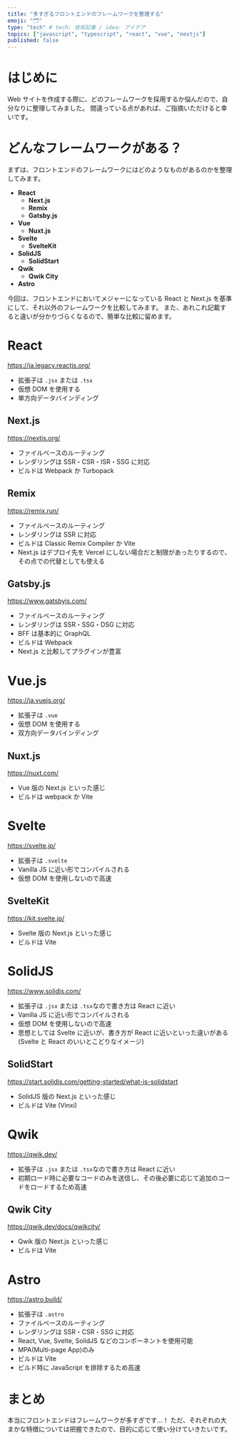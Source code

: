 ```yaml
---
title: "多すぎるフロントエンドのフレームワークを整理する"
emoji: "🗂️"
type: "tech" # tech: 技術記事 / idea: アイデア
topics: ["javascript", "typescript", "react", "vue", "nextjs"]
published: false
---
```


# はじめに

Web サイトを作成する際に、どのフレームワークを採用するか悩んだので、自分なりに整理してみました。
間違っている点があれば、ご指摘いただけると幸いです。

# どんなフレームワークがある？

まずは、フロントエンドのフレームワークにはどのようなものがあるのかを整理してみます。

- **React**
  - **Next.js**
  - **Remix**
  - **Gatsby.js**
- **Vue**
  - **Nuxt.js**
- **Svelte**
  - **SvelteKit**
- **SolidJS**
  - **SolidStart**
- **Qwik**
  - **Qwik City**
- **Astro**

今回は、フロントエンドにおいてメジャーになっている React と Next.js を基準にして、それ以外のフレームワークを比較してみます。
また、あれこれ記載すると違いが分かりづらくなるので、簡単な比較に留めます。

# React

https://ja.legacy.reactjs.org/

- 拡張子は `.jsx` または `.tsx`
- 仮想 DOM を使用する
- 単方向データバインディング

## Next.js

https://nextjs.org/

- ファイルベースのルーティング
- レンダリングは SSR・CSR・ISR・SSG に対応
- ビルドは Webpack か Turbopack

## Remix

https://remix.run/

- ファイルベースのルーティング
- レンダリングは SSR に対応
- ビルドは Classic Remix Compiler か Vite
- Next.js はデプロイ先を Vercel にしない場合だと制限があったりするので、その点での代替としても使える

## Gatsby.js

https://www.gatsbyjs.com/

- ファイルベースのルーティング
- レンダリングは SSR・SSG・DSG に対応
- BFF は基本的に GraphQL
- ビルドは Webpack
- Next.js と比較してプラグインが豊富

# Vue.js

https://ja.vuejs.org/

- 拡張子は `.vue`
- 仮想 DOM を使用する
- 双方向データバインディング

## Nuxt.js

https://nuxt.com/

- Vue 版の Next.js といった感じ
- ビルドは webpack か Vite

# Svelte

https://svelte.jp/

- 拡張子は `.svelte`
- Vanilla JS に近い形でコンパイルされる
- 仮想 DOM を使用しないので高速

## SvelteKit

https://kit.svelte.jp/

- Svelte 版の Next.js といった感じ
- ビルドは Vite

# SolidJS

https://www.solidjs.com/

- 拡張子は `.jsx` または `.tsx`なので書き方は React に近い
- Vanilla JS に近い形でコンパイルされる
- 仮想 DOM を使用しないので高速
- 思想としては Svelte に近いが、書き方が React に近いといった違いがある(Svelte と React のいいとこどりなイメージ)

## SolidStart

https://start.solidjs.com/getting-started/what-is-solidstart

- SolidJS 版の Next.js といった感じ
- ビルドは Vite (Vinxi)

# Qwik

https://qwik.dev/

- 拡張子は `.jsx` または `.tsx`なので書き方は React に近い
- 初期ロード時に必要なコードのみを送信し、その後必要に応じて追加のコードをロードするため高速

## Qwik City

https://qwik.dev/docs/qwikcity/

- Qwik 版の Next.js といった感じ
- ビルドは Vite

# Astro

https://astro.build/

- 拡張子は `.astro`
- ファイルベースのルーティング
- レンダリングは SSR・CSR・SSG に対応
- React, Vue, Svelte, SolidJS などのコンポーネントを使用可能
- MPA(Multi-page App)のみ
- ビルドは Vite
- ビルド時に JavaScript を排除するため高速

# まとめ

本当にフロントエンドはフレームワークが多すぎです...！
ただ、それぞれの大まかな特徴については把握できたので、目的に応じて使い分けていきたいです。
